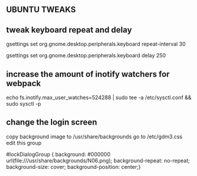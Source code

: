 ## UBUNTU TWEAKS

## tweak keyboard repeat and delay

gsettings set org.gnome.desktop.peripherals.keyboard repeat-interval 30

gsettings set org.gnome.desktop.peripherals.keyboard delay 250

## increase the amount of inotify watchers for webpack

echo fs.inotify.max_user_watches=524288 | sudo tee -a /etc/sysctl.conf && sudo sysctl -p

## change the login screen

copy background image to /usr/share/backgrounds
go to /etc/gdm3.css
edit this group

#lockDialogGroup {
background: #000000 url(file:///usr/share/backgrounds/N06.png);
background-repeat: no-repeat;
background-size: cover;
background-position: center;}
